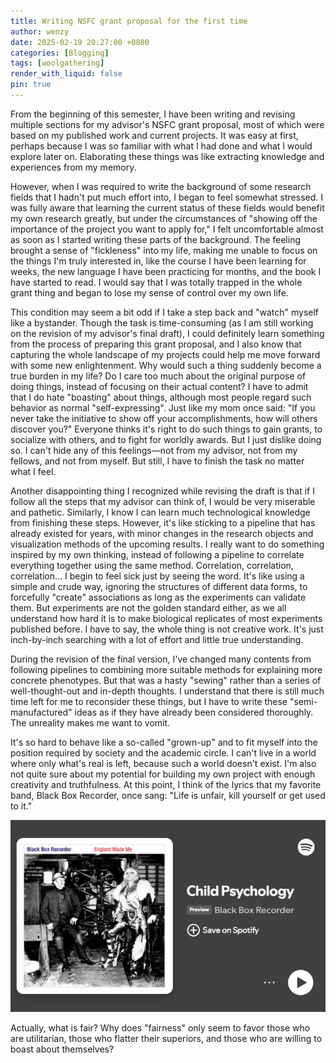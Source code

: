```yaml
---
title: Writing NSFC grant proposal for the first time
author: wenzy
date: 2025-02-19 20:27:00 +0800
categories: [Blogging]
tags: [woolgathering]
render_with_liquid: false
pin: true
---
```


From the beginning of this semester, I have been writing and revising multiple sections for my advisor's NSFC grant proposal, most of which were based on my published work and current projects. It was easy at first, perhaps because I was so familiar with what I had done and what I would explore later on. Elaborating these things was like extracting knowledge and experiences from my memory. 

However, when I was required to write the background of some research fields that I hadn't put much effort into, I began to feel somewhat stressed. I was fully aware that learning the current status of these fields would benefit my own research greatly, but under the circumstances of "showing off the importance of the project you want to apply for," I felt uncomfortable almost as soon as I started writing these parts of the background. The feeling brought a sense of "fickleness" into my life, making me unable to focus on the things I'm truly interested in, like the course I have been learning for weeks, the new language I have been practicing for months, and the book I have started to read. I would say that I was totally trapped in the whole grant thing and began to lose my sense of control over my own life.

This condition may seem a bit odd if I take a step back and "watch" myself like a bystander. Though the task is time-consuming (as I am still working on the revision of my advisor's final draft), I could definitely learn something from the process of preparing this grant proposal, and I also know that capturing the whole landscape of my projects could help me move forward with some new enlightenment. Why would such a thing suddenly become a true burden in my life? Do I care too much about the original purpose of doing things, instead of focusing on their actual content? I have to admit that I do hate "boasting" about things, although most people regard such behavior as normal "self-expressing". Just like my mom once said: "If you never take the initiative to show off your accomplishments, how will others discover you?" Everyone thinks it's right to do such things to gain grants, to socialize with others, and to fight for worldly awards. But I just dislike doing so. I can't hide any of this feelings—not from my advisor, not from my fellows, and not from myself. But still, I have to finish the task no matter what I feel.

Another disappointing thing I recognized while revising the draft is that if I follow all the steps that my advisor can think of, I would be very miserable and pathetic. Similarly, I know I can learn much technological knowledge from finishing these steps. However, it's like sticking to a pipeline that has already existed for years, with minor changes in the research objects and visualization methods of the upcoming results. I really want to do something inspired by my own thinking, instead of following a pipeline to correlate everything together using the same method. Correlation, correlation, correlation... I begin to feel sick just by seeing the word. It's like using a simple and crude way, ignoring the structures of different data forms, to forcefully "create" associations as long as the experiments can validate them. But experiments are not the golden standard either, as we all understand how hard it is to make biological replicates of most experiments published before. I have to say, the whole thing is not creative work. It's just inch-by-inch searching with a lot of effort and little true understanding.

During the revision of the final version, I've changed many contents from following pipelines to combining more suitable methods for explaining more concrete phenotypes. But that was a hasty "sewing" rather than a series of well-thought-out and in-depth thoughts. I understand that there is still much time left for me to reconsider these things, but I have to write these "semi-manufactured" ideas as if they have already been considered thoroughly. The unreality makes me want to vomit.

It's so hard to behave like a so-called "grown-up" and to fit myself into the position required by society and the academic circle. I can't live in a world where only what's real is left, because such a world doesn't exist. I'm also not quite sure about my potential for building my own project with enough creativity and truthfulness. At this point, I think of the lyrics that my favorite band, Black Box Recorder, once sang: "Life is unfair, kill yourself or get used to it." 

[![SPOTIFY: Child Psychology - Black Box Recorder](/assets/img/music/Child_psychology.png)](https://open.spotify.com/track/7Bj4wIqRzM6vx278EFYoBh?si=72c6a8a400db4ef3)

Actually, what is fair? Why does "fairness" only seem to favor those who are utilitarian, those who flatter their superiors, and those who are willing to boast about themselves?
